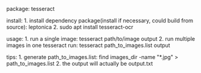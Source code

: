 package: 
	tesseract

install:
	1. install dependency package(install if necessary, could build from source): leptonica
	2. sudo apt install tesseract-ocr

usage:
	1. run a single image: 
		tesseract path/to/image output
	2. run multiple images in one tesseract run:
		tesseract path_to_images.list output
		
tips: 
	1. generate path_to_images.list:
		find images_dir -name "*.jpg" > path_to_images.list
	2. the output will actually be output.txt